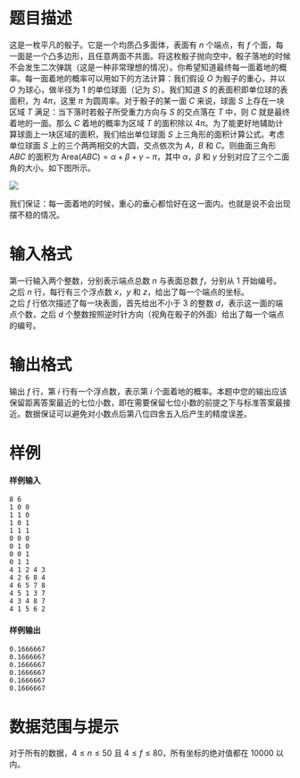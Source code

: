
# 题目描述

这是一枚平凡的骰子。它是一个均质凸多面体，表面有 $n$ 个端点，有 $f$ 个面，每一面是一个凸多边形，且任意两面不共面。将这枚骰子抛向空中，骰子落地的时候不会发生二次弹跳（这是一种非常理想的情况）。你希望知道最终每一面着地的概率。每一面着地的概率可以用如下的方法计算：我们假设 $O$ 为骰子的重心，并以 $O$ 为球心，做半径为 $1$ 的单位球面（记为 $S$）。我们知道 $S$ 的表面积即单位球的表面积，为 $4\pi$，这里 $\pi$ 为圆周率。对于骰子的某一面 $C$ 来说，球面 $S$ 上存在一块区域 $T$ 满足：当下落时若骰子所受重力方向与 $S$ 的交点落在 $T$ 中，则 $C$ 就是最终着地的一面。那么 $C$ 着地的概率为区域 $T$ 的面积除以 $4\pi$。为了能更好地辅助计算球面上一块区域的面积，我们给出单位球面 $S$ 上三角形的面积计算公式。考虑单位球面 $S$ 上的三个两两相交的大圆，交点依次为 $A$，$B$ 和 $C$。则曲面三角形 $ABC$ 的面积为 $\text{Area}(ABC)=\alpha+\beta+\gamma-\pi$，其中 $\alpha$，$\beta$ 和 $\gamma$ 分别对应了三个二面角的大小。如下图所示。

<img src="/source/loj/2070/img/aHR0cHM6Ly9vb28uMG8wLm9vby8yMDE3LzA0LzI4LzU5MDM0ODRlNWM2ZWIucG5n.png">

我们保证：每一面着地的时候，重心的垂心都恰好在这一面内。也就是说不会出现摆不稳的情况。

# 输入格式

第一行输入两个整数，分别表示端点总数 $n$ 与表面总数 $f$，分别从 $1$ 开始编号。  
之后 $n$ 行，每行有三个浮点数 $x$，$y$ 和 $z$，给出了每一个端点的坐标。  
之后 $f$ 行依次描述了每一块表面，首先给出不小于 $3$ 的整数 $d$，表示这一面的端点个数，之后 $d$ 个整数按照逆时针方向（视角在骰子的外面）给出了每一个端点的编号。

# 输出格式

输出 $f$ 行，第 $i$ 行有一个浮点数，表示第 $i$ 个面着地的概率。本题中您的输出应该保留距离答案最近的七位小数，即在需要保留七位小数的前提之下与标准答案最接近。数据保证可以避免对小数点后第八位四舍五入后产生的精度误差。

# 样例

#### 样例输入
```plain
8 6
1 0 0
1 1 0
1 0 1
1 1 1
0 0 0
0 1 0
0 0 1
0 1 1
4 1 2 4 3
4 2 6 8 4
4 6 5 7 8
4 5 1 3 7
4 3 4 8 7
4 1 5 6 2
```

#### 样例输出
```plain
0.1666667
0.1666667
0.1666667
0.1666667
0.1666667
0.1666667
```

# 数据范围与提示

对于所有的数据，$4 \leq n \leq 50$ 且 $4 \leq f \leq 80$，所有坐标的绝对值都在 $10000$ 以内。

